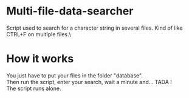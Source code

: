 
# Multi-file-data-searcher

Script used to search for a character string in several files.
Kind of like CTRL+F on multiple files.\

# How it works

You just have to put your files in the folder "database".\
Then run the script, enter your search, wait a minute and... TADA !\
The script runs alone.
